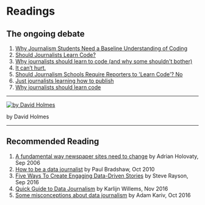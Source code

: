 # Readings

## The ongoing debate

1. [Why Journalism Students Need a Baseline Understanding of Coding](http://mediashift.org/2015/01/why-journalism-students-need-a-baseline-understanding-of-coding/)
2. [Should Journalists Learn Code?](http://ajr.org/2014/09/24/should-journalists-learn-code/)
3. [Why journalists should learn to code (and why some shouldn't bother)](http://www.adweek.com/digital/why-journalists-should-learn-to-code/)
4. [It can’t hurt.](https://medium.com/the-walkley-magazine/should-journalists-learn-how-to-code-it-cant-hurt-ef04ce327fe4)
5. [Should Journalism Schools Require Reporters to 'Learn Code'? No](https://www.theatlantic.com/education/archive/2013/10/should-journalism-schools-require-reporters-to-learn-code-no/280711/)
6. [Just journalists learning how to publish](https://onlinejournalismblog.com/2016/06/30/journalists-learning-how-to-code-is-just-learning-how-to-publish/)
7. [Why journalists should learn code](https://mindymcadams.com/tojou/2013/code-for-journalists-or-why-journalists-should-learn-code/)

---


[![by David Holmes](https://i.imgur.com/yGbDJ6r.jpg)](https://simonrogers.net/2015/01/16/can-data-journalism-be-taught/)

by David Holmes

---
## Recommended Reading

1. [A fundamental way newspaper sites need to change](http://www.holovaty.com/writing/fundamental-change/)
by Adrian Holovaty, Sep 2006
2. [How to be a data journalist](https://www.theguardian.com/news/datablog/2010/oct/01/data-journalism-how-to-guide)
by Paul Bradshaw, Oct 2010
3. [Five Ways To Create Engaging Data-Driven Stories](http://buzzsumo.com/blog/how-to-write-data-driven-stories-5-core-narratives/)
by Steve Rayson, Sep 2016
4. [Quick Guide to Data Journalism](https://www.datacamp.com/community/blog/data-journalism-guide-tools)
by Karlijn Willems, Nov 2016
5. [Some misconceptions about data journalism](https://medium.com/@adam.kariv/some-misconceptions-about-data-journalism-8c911e743ef8)
by Adam Kariv, Oct 2016
